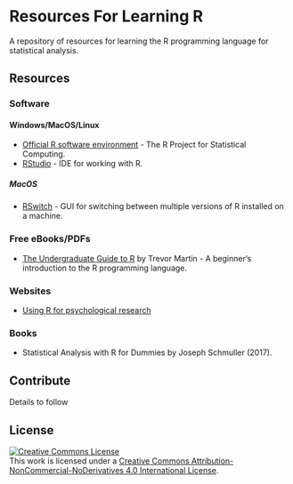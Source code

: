 # Resources For Learning R
A repository of resources for learning the R programming language for statistical analysis.

## Resources

### Software

#### Windows/MacOS/Linux
- <a href="https://www.r-project.org/">Official R software environment</a> - The R Project for Statistical Computing.
- <a href="https://rstudio.com/products/rstudio/">RStudio</a> - IDE for working with R.

##### MacOS
- <a href="https://mac.r-project.org/#other">RSwitch</a> - GUI for switching between multiple versions of R installed on a machine.

### Free eBooks/PDFs
- <a href="http://www.biostat.jhsph.edu/~ajaffe/docs/undergradguidetoR.pdf">The Undergraduate Guide to R</a> by Trevor Martin - A beginner‘s introduction to the R programming language.

### Websites
- <a href="http://personality-project.org/r/r.guide.html">Using R for psychological research</a>

### Books
- Statistical Analysis with R for Dummies by Joseph Schmuller (2017).

## Contribute
Details to follow

## License
<a rel="license" href="http://creativecommons.org/licenses/by-nc-nd/4.0/"><img alt="Creative Commons License" style="border-width:0" src="https://i.creativecommons.org/l/by-nc-nd/4.0/88x31.png" /></a><br />This work is licensed under a <a rel="license" href="http://creativecommons.org/licenses/by-nc-nd/4.0/">Creative Commons Attribution-NonCommercial-NoDerivatives 4.0 International License</a>.
